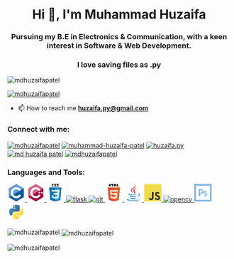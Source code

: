 <h1 align="center">Hi 👋, I'm Muhammad Huzaifa</h1>
<h3 align="center">Pursuing my B.E in Electronics & Communication, with a keen interest in Software & Web Development. </h3>
<h3 align="center">I love saving files as .py</h3>


<p align="left"> <img src="https://komarev.com/ghpvc/?username=mdhuzaifapatel&label=Profile%20views&color=0e75b6&style=flat" alt="mdhuzaifapatel" /> </p>

<p align="left"> <a href="https://twitter.com/mdhuzaifapatel" target="blank"><img src="https://img.shields.io/twitter/follow/mdhuzaifapatel?logo=twitter&style=for-the-badge" alt="mdhuzaifapatel" /></a> </p>

- 📫 How to reach me **huzaifa.py@gmail.com**

<h3 align="left">Connect with me:</h3>
<p align="left">
<a href="https://twitter.com/mdhuzaifapatel" target="blank"><img align="center" src="https://raw.githubusercontent.com/rahuldkjain/github-profile-readme-generator/master/src/images/icons/Social/twitter.svg" alt="mdhuzaifapatel" height="30" width="40" /></a>
<a href="https://linkedin.com/in/muhammad-huzaifa-patel" target="blank"><img align="center" src="https://raw.githubusercontent.com/rahuldkjain/github-profile-readme-generator/master/src/images/icons/Social/linked-in-alt.svg" alt="muhammad-huzaifa-patel" height="30" width="40" /></a>
<a href="https://instagram.com/huzaifa.py" target="blank"><img align="center" src="https://raw.githubusercontent.com/rahuldkjain/github-profile-readme-generator/master/src/images/icons/Social/instagram.svg" alt="huzaifa.py" height="30" width="40" /></a>
<a href="https://www.youtube.com/c/TECHNICALHuzaifa" target="blank"><img align="center" src="https://raw.githubusercontent.com/rahuldkjain/github-profile-readme-generator/master/src/images/icons/Social/youtube.svg" alt="md huzaifa patel" height="30" width="40" /></a>
<a href="https://www.hackerrank.com/mdhuzaifapatel" target="blank"><img align="center" src="https://raw.githubusercontent.com/rahuldkjain/github-profile-readme-generator/master/src/images/icons/Social/hackerrank.svg" alt="mdhuzaifapatel" height="30" width="40" /></a>
</p>

<h3 align="left">Languages and Tools:</h3>
<p align="left"> <a href="https://www.cprogramming.com/" target="_blank" rel="noreferrer"> <img src="https://raw.githubusercontent.com/devicons/devicon/master/icons/c/c-original.svg" alt="c" width="40" height="40"/> </a> <a href="https://www.w3schools.com/cpp/" target="_blank" rel="noreferrer"> <img src="https://raw.githubusercontent.com/devicons/devicon/master/icons/cplusplus/cplusplus-original.svg" alt="cplusplus" width="40" height="40"/> </a> <a href="https://www.w3schools.com/css/" target="_blank" rel="noreferrer"> <img src="https://raw.githubusercontent.com/devicons/devicon/master/icons/css3/css3-original-wordmark.svg" alt="css3" width="40" height="40"/> </a> <a href="https://flask.palletsprojects.com/" target="_blank" rel="noreferrer"> <img src="https://www.vectorlogo.zone/logos/pocoo_flask/pocoo_flask-icon.svg" alt="flask" width="40" height="40"/> </a> <a href="https://git-scm.com/" target="_blank" rel="noreferrer"> <img src="https://www.vectorlogo.zone/logos/git-scm/git-scm-icon.svg" alt="git" width="40" height="40"/> </a> <a href="https://www.w3.org/html/" target="_blank" rel="noreferrer"> <img src="https://raw.githubusercontent.com/devicons/devicon/master/icons/html5/html5-original-wordmark.svg" alt="html5" width="40" height="40"/> </a> <a href="https://www.java.com" target="_blank" rel="noreferrer"> <img src="https://raw.githubusercontent.com/devicons/devicon/master/icons/java/java-original.svg" alt="java" width="40" height="40"/> </a> <a href="https://developer.mozilla.org/en-US/docs/Web/JavaScript" target="_blank" rel="noreferrer"> <img src="https://raw.githubusercontent.com/devicons/devicon/master/icons/javascript/javascript-original.svg" alt="javascript" width="40" height="40"/> </a> <a href="https://opencv.org/" target="_blank" rel="noreferrer"> <img src="https://www.vectorlogo.zone/logos/opencv/opencv-icon.svg" alt="opencv" width="40" height="40"/> </a> <a href="https://www.photoshop.com/en" target="_blank" rel="noreferrer"> <img src="https://raw.githubusercontent.com/devicons/devicon/master/icons/photoshop/photoshop-line.svg" alt="photoshop" width="40" height="40"/> </a> <a href="https://www.python.org" target="_blank" rel="noreferrer"> <img src="https://raw.githubusercontent.com/devicons/devicon/master/icons/python/python-original.svg" alt="python" width="40" height="40"/> </a> </p>

<p><img align="left" src="https://github-readme-stats.vercel.app/api/top-langs?username=mdhuzaifapatel&show_icons=true&locale=en&layout=compact" alt="mdhuzaifapatel" /></p>

<p>&nbsp;<img align="center" src="https://github-readme-stats.vercel.app/api?username=mdhuzaifapatel&show_icons=true&locale=en" alt="mdhuzaifapatel" /></p>

<p><img align="center" src="https://github-readme-streak-stats.herokuapp.com/?user=mdhuzaifapatel&" alt="mdhuzaifapatel" /></p>

